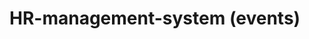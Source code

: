 # HR-management-system (events)
<!-- https://github.com/AlaEmadIbrahim/HR-management-system/pull/2 -->